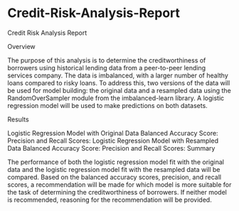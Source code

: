 # Credit-Risk-Analysis-Report
Credit Risk Analysis Report


Overview

The purpose of this analysis is to determine the creditworthiness of borrowers using historical lending data from a peer-to-peer lending services company. The data is imbalanced, with a larger number of healthy loans compared to risky loans. To address this, two versions of the data will be used for model building: the original data and a resampled data using the RandomOverSampler module from the imbalanced-learn library. A logistic regression model will be used to make predictions on both datasets.

Results

Logistic Regression Model with Original Data
Balanced Accuracy Score:
Precision and Recall Scores:
Logistic Regression Model with Resampled Data
Balanced Accuracy Score:
Precision and Recall Scores:
Summary

The performance of both the logistic regression model fit with the original data and the logistic regression model fit with the resampled data will be compared. Based on the balanced accuracy scores, precision, and recall scores, a recommendation will be made for which model is more suitable for the task of determining the creditworthiness of borrowers. If neither model is recommended, reasoning for the recommendation will be provided.
